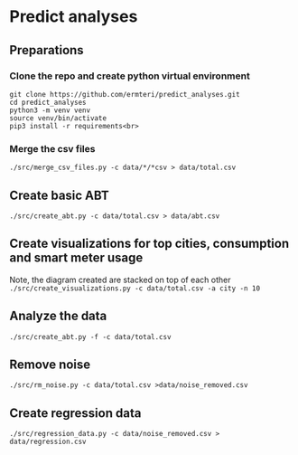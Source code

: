 # Predict analyses
## Preparations
### Clone the repo and create python virtual environment <br>
`git clone https://github.com/ermteri/predict_analyses.git`<br>
`cd predict_analyses`<br>
`python3 -m venv venv`<br>
`source venv/bin/activate`<br>
`pip3 install -r requirements<br>`<br>

### Merge the csv files<br>
`./src/merge_csv_files.py -c data/*/*csv > data/total.csv`<br>
## Create basic ABT
`./src/create_abt.py -c data/total.csv > data/abt.csv`<br>
## Create visualizations for top cities, consumption and smart meter usage
Note, the diagram created are stacked on top of each other
`./src/create_visualizations.py -c data/total.csv -a city -n 10`<br>
## Analyze the data
`./src/create_abt.py -f -c data/total.csv`<br>
## Remove noise
`./src/rm_noise.py -c data/total.csv >data/noise_removed.csv`<br>
## Create regression data
`./src/regression_data.py -c data/noise_removed.csv > data/regression.csv`<br>


